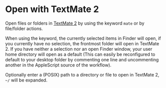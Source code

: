 Open with TextMate 2
===
Open files or folders in [TextMate 2](https://github.com/textmate/textmate) by using the keyword `mate` or by file/folder actions.

When using the keyword, the currently selected items in Finder will open, if you currently have no selection, the frontmost folder will open in TextMate 2. If you have neither a selection nor an open Finder window, your user home directory will open as a default (This can easily be reconfigured to default to your desktop folder by commenting one line and uncommenting another in the AppleScript source of the workflow).

Optionally enter a (POSIX) path to a directory or file to open in TextMate 2, `~/` will be expanded.